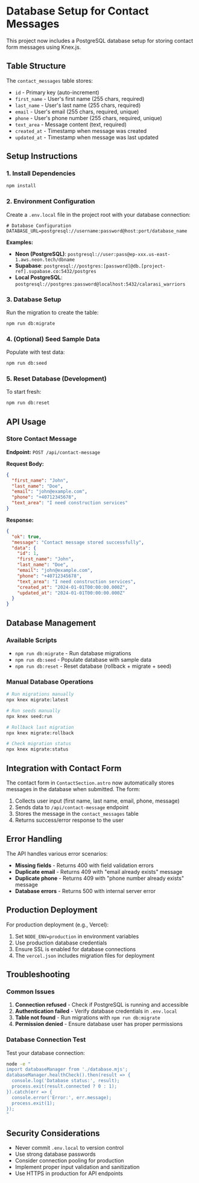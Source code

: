 # Database Setup for Contact Messages

This project now includes a PostgreSQL database setup for storing contact form messages using Knex.js.

## Table Structure

The `contact_messages` table stores:
- `id` - Primary key (auto-increment)
- `first_name` - User's first name (255 chars, required)
- `last_name` - User's last name (255 chars, required)
- `email` - User's email (255 chars, required, unique)
- `phone` - User's phone number (255 chars, required, unique)
- `text_area` - Message content (text, required)
- `created_at` - Timestamp when message was created
- `updated_at` - Timestamp when message was last updated

## Setup Instructions

### 1. Install Dependencies

```bash
npm install
```

### 2. Environment Configuration

Create a `.env.local` file in the project root with your database connection:

```env
# Database Configuration
DATABASE_URL=postgresql://username:password@host:port/database_name
```

**Examples:**
- **Neon (PostgreSQL)**: `postgresql://user:pass@ep-xxx.us-east-1.aws.neon.tech/dbname`
- **Supabase**: `postgresql://postgres:[password]@db.[project-ref].supabase.co:5432/postgres`
- **Local PostgreSQL**: `postgresql://postgres:password@localhost:5432/calarasi_warriors`

### 3. Database Setup

Run the migration to create the table:

```bash
npm run db:migrate
```

### 4. (Optional) Seed Sample Data

Populate with test data:

```bash
npm run db:seed
```

### 5. Reset Database (Development)

To start fresh:

```bash
npm run db:reset
```

## API Usage

### Store Contact Message

**Endpoint:** `POST /api/contact-message`

**Request Body:**
```json
{
  "first_name": "John",
  "last_name": "Doe",
  "email": "john@example.com",
  "phone": "+40712345678",
  "text_area": "I need construction services"
}
```

**Response:**
```json
{
  "ok": true,
  "message": "Contact message stored successfully",
  "data": {
    "id": 1,
    "first_name": "John",
    "last_name": "Doe",
    "email": "john@example.com",
    "phone": "+40712345678",
    "text_area": "I need construction services",
    "created_at": "2024-01-01T00:00:00.000Z",
    "updated_at": "2024-01-01T00:00:00.000Z"
  }
}
```

## Database Management

### Available Scripts

- `npm run db:migrate` - Run database migrations
- `npm run db:seed` - Populate database with sample data
- `npm run db:reset` - Reset database (rollback + migrate + seed)

### Manual Database Operations

```bash
# Run migrations manually
npx knex migrate:latest

# Run seeds manually
npx knex seed:run

# Rollback last migration
npx knex migrate:rollback

# Check migration status
npx knex migrate:status
```

## Integration with Contact Form

The contact form in `ContactSection.astro` now automatically stores messages in the database when submitted. The form:

1. Collects user input (first name, last name, email, phone, message)
2. Sends data to `/api/contact-message` endpoint
3. Stores the message in the `contact_messages` table
4. Returns success/error response to the user

## Error Handling

The API handles various error scenarios:

- **Missing fields** - Returns 400 with field validation errors
- **Duplicate email** - Returns 409 with "email already exists" message
- **Duplicate phone** - Returns 409 with "phone number already exists" message
- **Database errors** - Returns 500 with internal server error

## Production Deployment

For production deployment (e.g., Vercel):

1. Set `NODE_ENV=production` in environment variables
2. Use production database credentials
3. Ensure SSL is enabled for database connections
4. The `vercel.json` includes migration files for deployment

## Troubleshooting

### Common Issues

1. **Connection refused** - Check if PostgreSQL is running and accessible
2. **Authentication failed** - Verify database credentials in `.env.local`
3. **Table not found** - Run migrations with `npm run db:migrate`
4. **Permission denied** - Ensure database user has proper permissions

### Database Connection Test

Test your database connection:

```bash
node -e "
import databaseManager from './database.mjs';
databaseManager.healthCheck().then(result => {
  console.log('Database status:', result);
  process.exit(result.connected ? 0 : 1);
}).catch(err => {
  console.error('Error:', err.message);
  process.exit(1);
});
"
```

## Security Considerations

- Never commit `.env.local` to version control
- Use strong database passwords
- Consider connection pooling for production
- Implement proper input validation and sanitization
- Use HTTPS in production for API endpoints
